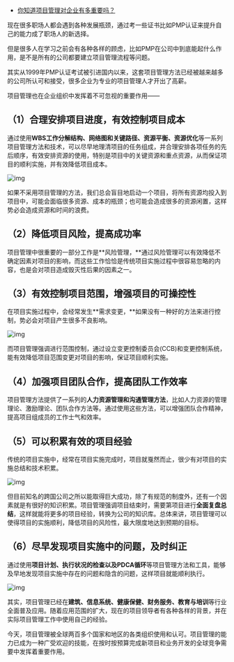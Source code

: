 - [你知道项目管理对企业有多重要吗？](https://blog.51cto.com/u_15203673/3276938)



现在很多职场人都会遇到各种发展瓶颈，通过考一些证书比如PMP认证来提升自己的能力成了职场人的新选择。

但是很多人在学习之前会有各种各样的顾虑，比如PMP在公司中到底能起什么作用，是不是所有的公司都要建立项目管理流程等问题。

其实从1999年PMP认证考试被引进国内以来，这套项目管理方法已经被越来越多的公司所认可和接受，很多企业为专业的项目管理人才开出了高薪。

项目管理也在企业组织中发挥着不可忽视的重要作用——

## **（1）合理安排项目进度，有效控制项目成本**

通过使用**WBS工作分解结构、网络图和关键路径、资源平衡、资源优化**等一系列项目管理方法和技术，可以尽早地理清项目的任务组成，并合理安排各项任务的先后顺序，有效安排资源的使用，特别是项目中的关键资源和重点资源，从而保证项目的顺利实施，并有效降低项目成本。

![img](https://s4.51cto.com/images/blog/202108/05/d6e6898d21a8d28cca447f992374c53b.jpg?x-oss-process=image/watermark,size_14,text_QDUxQ1RP5Y2a5a6i,color_FFFFFF,t_100,g_se,x_10,y_10,shadow_20,type_ZmFuZ3poZW5naGVpdGk=)

如果不采用项目管理的方法，我们总会盲目地启动一个项目，将所有资源均投入到项目中，可能会面临很多资源、成本的瓶颈；也可能会造成很多的资源闲置，这样势必会造成资源和时间的浪费。

## **（2）降低项目风险，提高成功率**

项目管理中很重要的一部分工作是**风险管理，**通过风险管理可以有效降低不确定因素对项目的影响，而这些工作恰恰是传统项目实施过程中很容易忽略的内容，也是会对项目造成毁灭性后果的因素之一。

## **（3）有效控制项目范围，增强项目的可操控性**

在项目实施过程中，会经常发生**需求变更，**如果没有一种好的方法来进行控制，势必会对项目产生很多不良影响。

![img](https://s4.51cto.com/images/blog/202108/05/6f4165c1ce942bb806bbb5c90e2718bd.jpg?x-oss-process=image/watermark,size_14,text_QDUxQ1RP5Y2a5a6i,color_FFFFFF,t_100,g_se,x_10,y_10,shadow_20,type_ZmFuZ3poZW5naGVpdGk=)

而项目管理强调进行范围控制，通过设立变更控制委员会(CCB)和变更控制系统，能有效降低项目范围变更对项目的影响，保证项目顺利实施。

## **（4）加强项目团队合作，提高团队工作效率**

项目管理方法提供了一系列的**人力资源管理和沟通管理方法**，比如人力资源的管理理论、激励理论、团队合作方法等。通过使用这些方法，可以增强团队合作精神，提高项目组成员的工作士气和效率。

## **（5）可以积累有效的项目经验**

传统的项目实施中，经常在项目实施完成时，项目就戛然而止，很少有对项目的实施总结和技术积累。

![img](https://s4.51cto.com/images/blog/202108/05/6e5ae0de9c7ac0b3bf934f62549bf4d7.jpg?x-oss-process=image/watermark,size_14,text_QDUxQ1RP5Y2a5a6i,color_FFFFFF,t_100,g_se,x_10,y_10,shadow_20,type_ZmFuZ3poZW5naGVpdGk=)

但目前知名的跨国公司之所以能取得巨大成功，除了有规范的制度外，还有一个因素就是有很好的知识积累。项目管理强调项目结束时，需要第项目进行**全面复盘总结**，这样就能将更多的项目经验，转换为公司的知识库。总体来讲，项目管理可以使得项目的实施顺利，降低项目的风险性，最大限度地达到预期的目标。

## **（6）尽早发现项目实施中的问题，及时纠正**

通过使用**项目计划、执行状况的检查以及PDCA循环**等项目管理方法和工具，能够及早地发现项目实施中存在的问题和隐含的问题，这样项目就能顺利执行。

![img](https://s4.51cto.com/images/blog/202108/05/bc8bc2edb9bec1c43a9da34fa1ffe6dc.jpg?x-oss-process=image/watermark,size_14,text_QDUxQ1RP5Y2a5a6i,color_FFFFFF,t_100,g_se,x_10,y_10,shadow_20,type_ZmFuZ3poZW5naGVpdGk=)

其实，项目管理已经在**建筑、信息系统、健康保健、财务服务、教育与培训**等行业全面普及应用。随着应用范围的扩大，现在的项目领导者有各种各样的背景，并在实际项目管理工作中使用自己的经验。

今天，项目管理被全球两百多个国家和地区的各类组织使用和认可。项目管理的能力已成为一种广受欢迎的技能，在按时按预算完成新项目和业务开发的全球竞争需要中发挥着重要作用。